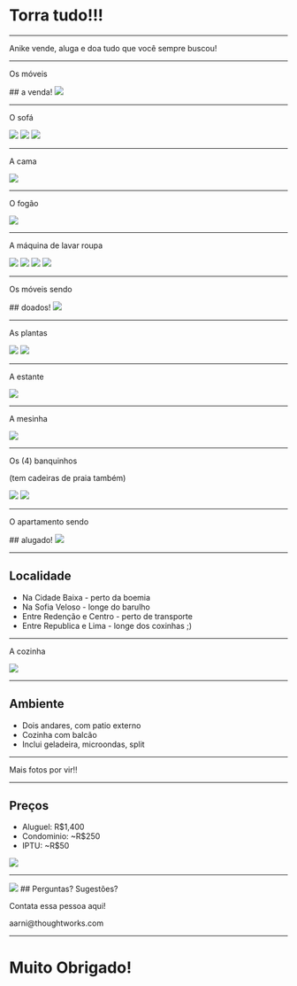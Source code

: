 # Torra tudo!!!
<hr />
<p class="subtitle">Anike vende, aluga e doa tudo que você sempre buscou!</p>

---

<p class="subtitle">Os móveis</p>
## a venda!
<img src="pictures/chevron-down.png" class="icon" />

----

<p class="subtitle">O sofá</p>
<img src="pictures/sofa.JPG" class="picture large-picture" />
<img src="pictures/sofa2.JPG" class="picture large-picture" />
<img src="pictures/sofa-aberto.JPG" class="picture large-picture" />

----

<p class="subtitle">A cama</p>
<img src="pictures/cama.JPG" />

----

<p class="subtitle">O fogão</p>
<img src="pictures/fogao.JPG" />

----

<p class="subtitle">A máquina de lavar roupa</p>
<img src="pictures/maquina.JPG" class="picture large-picture" />
<img src="pictures/maquina2.JPG" class="picture large-picture" />
<img src="pictures/maquina3.JPG" class="picture large-picture" />
<img src="pictures/chevron-right.png" class="icon" />

---

<p class="subtitle">Os móveis sendo</p>
## doados!
<img src="pictures/chevron-down.png" class="icon" />

----

<p class="subtitle">As plantas</p>
<img src="pictures/plantas.JPG" class="picture large-picture" />
<img src="pictures/plantas2.JPG" class="picture large-picture" />

----

<p class="subtitle">A estante</p>
<img src="pictures/estante.JPG" />

----

<p class="subtitle">A mesinha</p>
<img src="pictures/mesa.JPG" />

----

<p class="subtitle">Os (4) banquinhos</p>
<p class="subtitle">(tem cadeiras de praia também)</p>
<img src="pictures/banco.JPG" />
<img src="pictures/chevron-right.png" class="icon" />

---

<p class="subtitle">O apartamento sendo</p>
## alugado!
<img src="pictures/chevron-down.png" class="icon" />

----

## Localidade
* Na Cidade Baixa - perto da boemia
* Na Sofia Veloso - longe do barulho
* Entre Redenção e Centro - perto de transporte
* Entre Republica e Lima - longe dos coxinhas ;)

----

<p class="subtitle">A cozinha</p>
<img src="pictures/cozinha.JPG" />

----

## Ambiente
* Dois andares, com patio externo
* Cozinha com balcão
* Inclui geladeira, microondas, split

----

<p class="subtitle">Mais fotos por vir!!</p>

----

## Preços
* Aluguel: R$1,400
* Condominio: ~R$250
* IPTU: ~R$50

<img src="pictures/chevron-right.png" class="icon" />

---

<img src="pictures/anike.jpeg" class="picture small-picture" />
## Perguntas? Sugestões?
<p class="subtitle">Contata essa pessoa aqui!</p>
<p class="subtitle">aarni@thoughtworks.com</p>

---

# Muito Obrigado!
